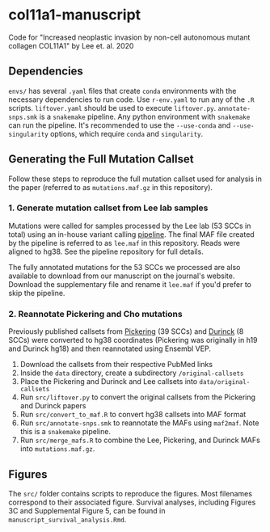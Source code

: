 # col11a1-manuscript
Code for "Increased neoplastic invasion by non-cell autonomous mutant collagen COL11A1" by Lee et. al. 2020

## Dependencies
`envs/` has several `.yaml` files that create `conda` environments with the necessary dependencies to run code.
Use `r-env.yaml` to run any of the `.R` scripts. `liftover.yaml` should be used to execute `liftover.py`.
`annotate-snps.smk` is a `snakemake` pipeline. Any python environment with `snakemake` can run the pipeline. It's
recommended to use the `--use-conda` and `--use-singularity` options, which require `conda` and `singularity`. 

## Generating the Full Mutation Callset
Follow these steps to reproduce the full mutation callset used for analysis in the paper 
(referred to as `mutations.maf.gz` in this repository).

### 1. Generate mutation callset from Lee lab samples
Mutations were called for samples processed by the Lee lab (53 SCCs in total) using an in-house
variant calling [pipeline](https://github.com/tjbencomo/col11a1-wes-pipeline). The final MAF file
created by the pipeline is referred to as `lee.maf` in this repository. Reads were aligned to hg38.
See the pipeline repository for full details. 

The fully annotated mutations for the 53 SCCs we processed are also available to download from our manuscript
on the journal's website. Download the supplementary file and rename it `lee.maf` if you'd prefer
to skip the pipeline. 

### 2. Reannotate Pickering and Cho mutations
Previously published callsets from [Pickering](https://www.ncbi.nlm.nih.gov/pmc/articles/PMC4367811/) (39 SCCs) and [Durinck](https://www.ncbi.nlm.nih.gov/pmc/articles/PMC3187561/)
(8 SCCs) were converted to
hg38 coordinates (Pickering was originally in h19 and Durinck hg18) and then reannotated using
Ensembl VEP. 

1. Download the callsets from their respective PubMed links
2. Inside the `data` directory, create a subdirectory `/original-callsets`
3. Place the Pickering and Durinck and Lee callsets into `data/original-callsets`
2. Run `src/liftover.py` to convert the original callsets from the Pickering and Durinck papers
3. Run `src/convert_to_maf.R` to convert hg38 callsets into MAF format
4. Run `src/annotate-snps.smk` to reannotate the MAFs using `maf2maf`. Note this is a `snakemake` pipeline.
5. Run `src/merge_mafs.R` to combine the Lee, Pickering, and Durinck MAFs into `mutations.maf.gz`.

## Figures
The `src/` folder contains scripts to reproduce the figures. 
Most filenames correspond to their associated figure. Survival analyses, including Figures 3C 
and Supplemental Figure 5, can be found in `manuscript_survival_analysis.Rmd`.
